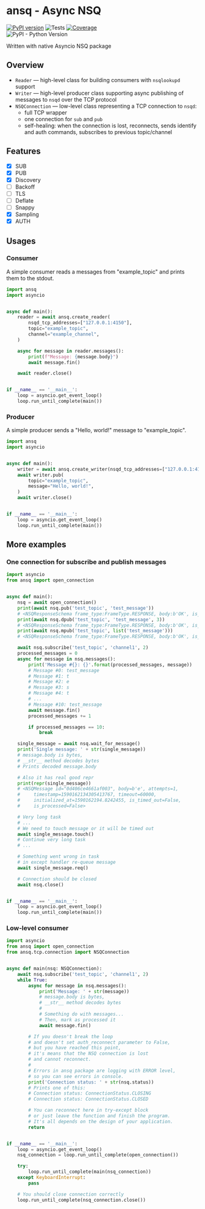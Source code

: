 # ansq - Async NSQ
[![PyPI version](https://badge.fury.io/py/ansq.svg)](https://badge.fury.io/py/ansq)
![Tests](https://github.com/list-family/ansq/workflows/Test/badge.svg)
[![Coverage](https://codecov.io/gh/list-family/ansq/branch/master/graph/badge.svg)](https://codecov.io/gh/list-family/ansq)<br />
![PyPI - Python Version](https://img.shields.io/pypi/pyversions/ansq)

Written with native Asyncio NSQ package

## Overview
- `Reader` — high-level class for building consumers with `nsqlookupd` support
- `Writer` — high-level producer class supporting async publishing of messages to `nsqd`
  over the TCP protocol
- `NSQConnection` — low-level class representing a TCP connection to `nsqd`:
    - full TCP wrapper
    - one connection for `sub` and `pub`
    - self-healing: when the connection is lost, reconnects, sends identify
      and auth commands, subscribes to previous topic/channel

## Features

- [x] SUB
- [x] PUB
- [x] Discovery
- [ ] Backoff
- [ ] TLS
- [ ] Deflate
- [ ] Snappy
- [x] Sampling
- [x] AUTH

## Usages

### Consumer

A simple consumer reads a messages from "example_topic" and prints them to the stdout.

```python
import ansq
import asyncio


async def main():
    reader = await ansq.create_reader(
        nsqd_tcp_addresses=["127.0.0.1:4150"],
        topic="example_topic",
        channel="example_channel",
    )

    async for message in reader.messages():
        print(f"Message: {message.body}")
        await message.fin()

    await reader.close()


if __name__ == '__main__':
    loop = asyncio.get_event_loop()
    loop.run_until_complete(main())
```

### Producer

A simple producer sends a "Hello, world!" message to "example_topic".

```python
import ansq
import asyncio


async def main():
    writer = await ansq.create_writer(nsqd_tcp_addresses=["127.0.0.1:4150"])
    await writer.pub(
        topic="example_topic",
        message="Hello, world!",
    )
    await writer.close()


if __name__ == '__main__':
    loop = asyncio.get_event_loop()
    loop.run_until_complete(main())
```

## More examples

### One connection for subscribe and publish messages

```python
import asyncio
from ansq import open_connection


async def main():
    nsq = await open_connection()
    print(await nsq.pub('test_topic', 'test_message'))
    # <NSQResponseSchema frame_type:FrameType.RESPONSE, body:b'OK', is_ok:True>
    print(await nsq.dpub('test_topic', 'test_message', 3))
    # <NSQResponseSchema frame_type:FrameType.RESPONSE, body:b'OK', is_ok:True>
    print(await nsq.mpub('test_topic', list('test_message')))
    # <NSQResponseSchema frame_type:FrameType.RESPONSE, body:b'OK', is_ok:True>

    await nsq.subscribe('test_topic', 'channel1', 2)
    processed_messages = 0
    async for message in nsq.messages():
        print('Message #{}: {}'.format(processed_messages, message))
        # Message #0: test_message
        # Message #1: t
        # Message #2: e
        # Message #3: s
        # Message #4: t
        # ...
        # Message #10: test_message
        await message.fin()
        processed_messages += 1

        if processed_messages == 10:
            break

    single_message = await nsq.wait_for_message()
    print('Single message: ' + str(single_message))
    # message.body is bytes,
    # __str__ method decodes bytes
    # Prints decoded message.body

    # Also it has real good repr
    print(repr(single_message))
    # <NSQMessage id="0d406ce4661af003", body=b'e', attempts=1,
    #     timestamp=1590162134305413767, timeout=60000,
    #     initialized_at=1590162194.8242455, is_timed_out=False,
    #     is_processed=False>

    # Very long task
    # ...
    # We need to touch message or it will be timed out
    await single_message.touch()
    # Continue very long task
    # ...

    # Something went wrong in task
    # in except handler re-queue message
    await single_message.req()

    # Connection should be closed
    await nsq.close()


if __name__ == '__main__':
    loop = asyncio.get_event_loop()
    loop.run_until_complete(main())

```

### Low-level consumer

```python
import asyncio
from ansq import open_connection
from ansq.tcp.connection import NSQConnection


async def main(nsq: NSQConnection):
    await nsq.subscribe('test_topic', 'channel1', 2)
    while True:
        async for message in nsq.messages():
            print('Message: ' + str(message))
            # message.body is bytes,
            # __str__ method decodes bytes
            #
            # Something do with messages...
            # Then, mark as processed it
            await message.fin()

        # If you doesn't break the loop
        # and doesn't set auth_reconnect parameter to False,
        # but you have reached this point,
        # it's means that the NSQ connection is lost
        # and cannot reconnect.
        #
        # Errors in ansq package are logging with ERROR level,
        # so you can see errors in console.
        print('Connection status: ' + str(nsq.status))
        # Prints one of this:
        # Connection status: ConnectionStatus.CLOSING
        # Connection status: ConnectionStatus.CLOSED

        # You can reconnect here in try-except block
        # or just leave the function and finish the program.
        # It's all depends on the design of your application.
        return


if __name__ == '__main__':
    loop = asyncio.get_event_loop()
    nsq_connection = loop.run_until_complete(open_connection())

    try:
        loop.run_until_complete(main(nsq_connection))
    except KeyboardInterrupt:
        pass

    # You should close connection correctly
    loop.run_until_complete(nsq_connection.close())

```
